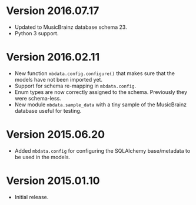 Version 2016.07.17
==================

- Updated to MusicBrainz database schema 23.
- Python 3 support.

Version 2016.02.11
==================

- New function `mbdata.config.configure()` that makes sure that the models have not been imported yet.
- Support for schema re-mapping in `mbdata.config`.
- Enum types are now correctly assigned to the schema. Previously they were schema-less.
- New module `mbdata.sample_data` with a tiny sample of the MusicBrainz database useful for testing.

Version 2015.06.20
==================

- Added `mbdata.config` for configuring the SQLAlchemy base/metadata to be used in the models.

Version 2015.01.10
==================

- Initial release.
